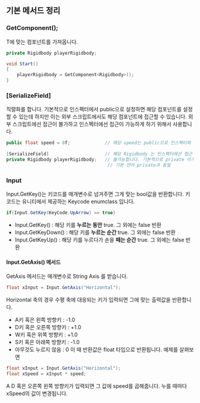 ## 기본 메서드 정리



### GetComponent<T>();
T에 맞는 컴포넌트를 가져옵니다.

```C#
private Rigidbody playerRigidbody;

void Start()
{
    playerRigidbody = GetComponent<Rigidbody>();
}
```


### [SerializeField]
직렬화를 합니다. 기본적으로 인스펙터에서  public으로 설정하면 해당 컴포넌트를 설정할 수 있는데 하지만 이는 외부 스크립트에서도 해당 컴포넌트에 접근할 수 있습니다. 외부 스크립트에선 접근이 불가하고 인스펙터에선 접근이 가능하게 하기 위해서 사용합니다.

```C#
public float speed = 8f;             // 해당 speed는 public으로 인스펙터와 외부 스크립트에서도 접근 가능합니다.
                                                
[SerializeField]                     // 해당 Rigidbody 는 인스펙터에선 접근 가능하지만 외부 스크립트에서 접근         
private Rigidbody playerRigidbody;   // 불가능합니다. 기본적으로 private 이기 떄문에 해당 클래스가 아니면 접근 불가능합니다. 
                                      // 기본 언어 private과 동일
```


### Input 
Input.GetKey()는 키코드를 매개변수로 넘겨주면 그게 맞는 bool값을 반환합니다.
키코드는 유니티에서 제공하는 Keycode enumclass 입니다.
```C#
if(Input.GetKey(KeyCode.UpArrow) == true)
```

+ Input.GetKey() : 해당 키를 **누르는 동안** true. 그 외에는 false 반환
+ Input.GetKeyDown() : 해당 키를 **누르는 순간** true. 그 외에는 false 반환
+ Input.GetKeyUp() : 해당 키를 누르다가 손을 **떼는 순간** true. 그 외에는 false 반환

#### Input.GetAxis() 메서드
GetAxis 메서드는 매개변수로 String Axis 를 받습니다.

```C#
float xInput = Input.GetAxis("Horizontal");
```

Horizontal 축의 경우 수평 축에 대응되는 키가 입력되면 그에 맞는 출력값을 반환합니다.
+ A키 혹은 왼쪽 방향키   : -1.0
+ D키 혹은 오른쪽 방향키 : +1.0
+ W키 혹은 위쪽 방향키   : +1.0
+ S키 혹은 아래쪽 방향키 : -1.0
+ 아무것도 누르지 않음   :  0
이 때 반환값은 float 타입으로 반환됩니다. 예제를 살펴보면

```C#
float xInput = Input.GetAxis("Horizontal");
float xSpeed = xInput * speed;
```
A D 혹은 오른쪽 왼쪽 방향키가 입력되면 그 값에 speed를 곱해줍니다. 누를 때마다 xSpeed의 값이 변경됩니다.
